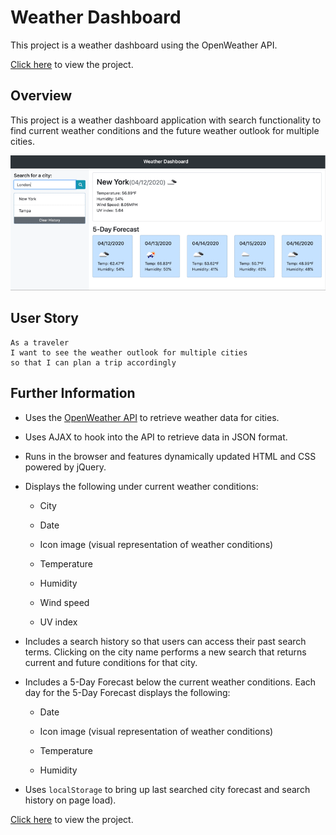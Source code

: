 # Weather Dashboard

This project is a weather dashboard using the OpenWeather API.

<a href="https://franklintendo.github.io/homework-6-weather-dashboard/" target="_blank">Click here</a> to view the project.


## Overview

This project is a weather dashboard application with search functionality to find current weather conditions and the future weather outlook for multiple cities. 

![weather dashboard](./Assets/weather-demo.gif)


## User Story

```
As a traveler
I want to see the weather outlook for multiple cities
so that I can plan a trip accordingly
```

## Further Information

* Uses the [OpenWeather API](https://openweathermap.org/api) to retrieve weather data for cities.

* Uses AJAX to hook into the API to retrieve data in JSON format.

* Runs in the browser and features dynamically updated HTML and CSS powered by jQuery.

* Displays the following under current weather conditions:

  * City

  * Date

  * Icon image (visual representation of weather conditions)

  * Temperature

  * Humidity

  * Wind speed

  * UV index

* Includes a search history so that users can access their past search terms. Clicking on the city name performs a new search that returns current and future conditions for that city. 

* Includes a 5-Day Forecast below the current weather conditions. Each day for the 5-Day Forecast displays the following:

  * Date

  * Icon image (visual representation of weather conditions)

  * Temperature

  * Humidity

* Uses `localStorage` to bring up last searched city forecast and search history on page load).

<a href="https://franklintendo.github.io/homework-6-weather-dashboard/" target="_blank">Click here</a> to view the project.



